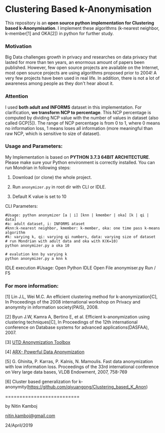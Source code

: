 Clustering Based k-Anonymisation
===========================

This repository is an **open source python implementation for Clustering based k-Anonymisation**. I implement these algorithms (k-nearest neighbor, k-member[1] and OKA[2]) in python for further study.

### Motivation 
Big Data challenges growth in privacy and researches on data privacy that lasted for more than ten years, an enormous amount of papers been published. However, few open source projects are available on the Internet, most open source projects are using algorithms proposed prior to 2004! A very few projects have been used in real life. In addition, there is not a lot of awareness among people as they don't hear about it.  

### Attention
I used **both adult and INFORMS** dataset in this implementation. For clarification, **we transform NCP to percentage**. This NCP percentage is computed by dividing NCP value with the number of values in dataset (also called GCP[5]). The range of NCP percentage is from 0 to 1, where 0 means no information loss, 1 means loses all information (more meaningful than raw NCP, which is sensitive to size of dataset). 


### Usage and Parameters:
My Implementation is based on **PYTHON 3.7.3 64BIT ARCHITECTURE**. Please make sure your Python environment is correctly installed. You can run Mondrian in following steps: 

1) Download (or clone) the whole project. 

2) Run `anonymizer.py` in root dir with CLI or IDLE.

3) Default K value is set to 10

CLI Parameters:

	#Usage: python anonymizer [a | i] [knn | kmember | oka] [k | qi | data]
	#a: adult dataset, i: INFORMS ataset
	#knn:k-nearest neighbor, kmember: k-member, oka: one time pass k-means algorithm
	#k: varying k, qi: varying qi numbers, data: varying size of dataset
	# run Mondrian with adult data and oka with K(K=10)
	python anonymizer.py a oka 10
	
	# evalution knn by varying k
	python anonymizer.py a knn k

IDLE execution
    #Usage: Open Python IDLE 
	Open File anonymiser.py
	Run / F5 

### For more information:
[1] Lin J.L, Wei M.C. An efficient clustering method for k-anonymization[C], In Proceedings of the 2008 international workshop on Privacy and anonymity in information society(PAIS), 2008.

[2] Byun J.W, Kamra A, Bertino E, et al. Efficient k-anonymization using clustering techniques[C], In Proceedings of the 12th international conference on Database systems for advanced applications(DASFAA), 2007.

[3] [UTD Anonymization Toolbox](http://cs.utdallas.edu/dspl/cgi-bin/toolbox/index.php?go=home)

[4] [ARX- Powerful Data Anonymization](https://github.com/arx-deidentifier/arx)

[5] G. Ghinita, P. Karras, P. Kalnis, N. Mamoulis. Fast data anonymization with low information loss. Proceedings of the 33rd international conference on Very large data bases, VLDB Endowment, 2007, 758-769

[6] Cluster based generalization for k-anonymity(https://github.com/qiyuangong/Clustering_based_K_Anon)

==========================

by Nitin Kamboj	

nitin.kamboj@gmail.com

24/April/2019
